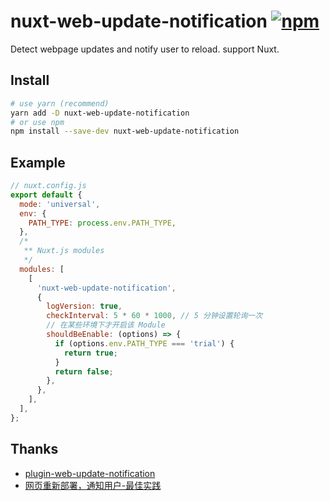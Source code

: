 # nuxt-web-update-notification [![npm](https://img.shields.io/npm/v/nuxt-web-update-notification.svg)](https://npmjs.com/package/nuxt-web-update-notification)

Detect webpage updates and notify user to reload. support Nuxt.

## Install

```bash
# use yarn (recommend)
yarn add -D nuxt-web-update-notification
# or use npm
npm install --save-dev nuxt-web-update-notification
```

## Example

```js
// nuxt.config.js
export default {
  mode: 'universal',
  env: {
    PATH_TYPE: process.env.PATH_TYPE,
  },
  /*
   ** Nuxt.js modules
   */
  modules: [
    [
      'nuxt-web-update-notification',
      {
        logVersion: true,
        checkInterval: 5 * 60 * 1000, // 5 分钟设置轮询一次
        // 在某些环境下才开启该 Module
        shouldBeEnable: (options) => {
          if (options.env.PATH_TYPE === 'trial') {
            return true;
          }
          return false;
        },
      },
    ],
  ],
};
```

## Thanks

- [plugin-web-update-notification](https://github.com/GreatAuk/plugin-web-update-notification)
- [网页重新部署，通知用户-最佳实践](https://juejin.cn/post/7209234917288886331)
